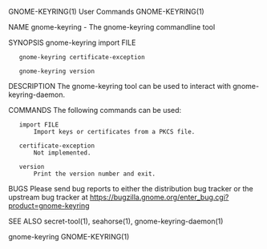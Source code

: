 GNOME-KEYRING(1)                                                                                User Commands                                                                                GNOME-KEYRING(1)

NAME
       gnome-keyring - The gnome-keyring commandline tool

SYNOPSIS
       gnome-keyring import FILE

       gnome-keyring certificate-exception

       gnome-keyring version

DESCRIPTION
       The gnome-keyring tool can be used to interact with gnome-keyring-daemon.

COMMANDS
       The following commands can be used:

       import FILE
           Import keys or certificates from a PKCS file.

       certificate-exception
           Not implemented.

       version
           Print the version number and exit.

BUGS
       Please send bug reports to either the distribution bug tracker or the upstream bug tracker at https://bugzilla.gnome.org/enter_bug.cgi?product=gnome-keyring

SEE ALSO
       secret-tool(1), seahorse(1), gnome-keyring-daemon(1)

gnome-keyring                                                                                                                                                                                GNOME-KEYRING(1)
